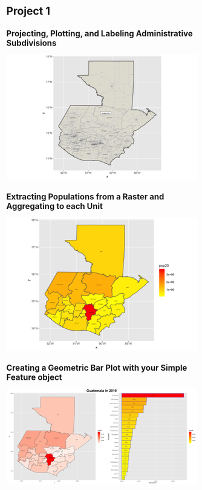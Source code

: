 # Project 1 

## Projecting, Plotting, and Labeling Administrative Subdivisions

![](guatemala.png)

## Extracting Populations from a Raster and Aggregating to each Unit

![](gtm_pop20.png)

## Creating a Geometric Bar Plot with your Simple Feature object

![](gtm.png)
